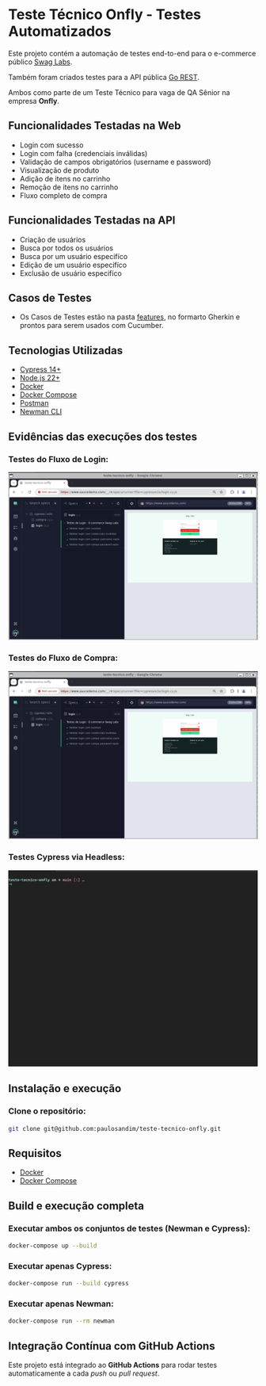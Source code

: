 # Teste Técnico Onfly - Testes Automatizados

Este projeto contém a automação de testes end-to-end para o e-commerce público [Swag Labs](https://www.saucedemo.com/).

Também foram criados testes para a API pública [Go REST](https://gorest.co.in/).

Ambos como parte de um Teste Técnico para vaga de QA Sênior na empresa **Onfly**.

## Funcionalidades Testadas na Web

- Login com sucesso
- Login com falha (credenciais inválidas)
- Validação de campos obrigatórios (username e password)
- Visualização de produto
- Adição de itens no carrinho
- Remoção de itens no carrinho
- Fluxo completo de compra

## Funcionalidades Testadas na API

- Criação de usuários
- Busca por todos os usuários
- Busca por um usuário especifíco
- Edição de um usuário especifíco
- Exclusão de usuário especifíco

## Casos de Testes 

- Os Casos de Testes estão na pasta [features](./features), no formarto Gherkin e prontos para serem usados com Cucumber.

## Tecnologias Utilizadas

- [Cypress 14+](https://www.cypress.io/)
- [Node.js 22+](https://nodejs.org/en/download)
- [Docker](https://www.docker.com/)
- [Docker Compose](https://docs.docker.com/compose/)
- [Postman](https://www.postman.com/)
- [Newman CLI](https://github.com/postmanlabs/newman)

## Evidências das execuções dos testes

### Testes do Fluxo de Login:
![evidencias fluxo login](./evidencias/teste-login.gif)

### Testes do Fluxo de Compra:
![evidencias fluxo compra](./evidencias/teste-compra.gif)

### Testes Cypress via Headless:
![evidencias headless](./evidencias/teste-headless.gif)

## Instalação e execução

### Clone o repositório:

```bash
git clone git@github.com:paulosandim/teste-tecnico-onfly.git
```

## Requisitos

- [Docker](https://www.docker.com/)
- [Docker Compose](https://docs.docker.com/compose/)

## Build e execução completa

### Executar ambos os conjuntos de testes (Newman e Cypress):

```bash
docker-compose up --build
```

### Executar apenas Cypress:
```bash
docker-compose run --build cypress
```

### Executar apenas Newman:
```bash
docker-compose run --rm newman
```

## Integração Contínua com GitHub Actions

Este projeto está integrado ao **GitHub Actions** para rodar testes automaticamente a cada _push_ ou _pull request_.

